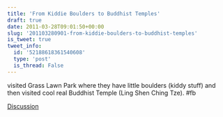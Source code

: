 ```yaml
---
title: 'From Kiddie Boulders to Buddhist Temples'
draft: true
date: 2011-03-28T09:01:50+00:00
slug: '201103280901-from-kiddie-boulders-to-buddhist-temples'
is_tweet: true
tweet_info:
  id: '52188618361540608'
  type: 'post'
  is_thread: False
---
```




visited Grass Lawn Park where they have little boulders (kiddy stuff) and then visited cool real Buddhist Temple (Ling Shen Ching Tze). #fb

[Discussion](https://x.com/sytelus/status/52188618361540608)
